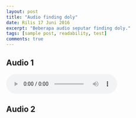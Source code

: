 ```yaml
---
layout: post
title: "Audio finding doly"
date: Rilis 17 Juni 2016
excerpt: "Beberapa audio seputar finding doly."
tags: [sample post, readability, test]
comments: true
---
```


## Audio 1

<audio controls>
  <source src="horse.ogg" type="audio/ogg">
  <source src="horse.mp3" type="audio/mpeg">
Your browser does not support the audio element.
</audio>

## Audio 2


